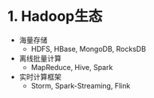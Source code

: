 

# 1. Hadoop生态

- 海量存储
  - HDFS, HBase, MongoDB, RocksDB
- 离线批量计算
  - MapReduce, Hive, Spark
- 实时计算框架
  - Storm, Spark-Streaming, Flink
  
